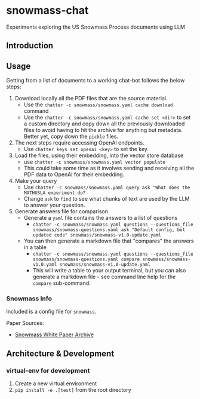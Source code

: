 # snowmass-chat

Experiments exploring the US Snowmass Process documents using LLM

## Introduction

## Usage

Getting from a list of documents to a working chat-bot follows the below steps:

1. Download locally all the PDF files that are the source material.
    * Use the `chatter -c snowmass/snowmass.yaml cache download` command
    * Use the `chatter -c snowmass/snowmass.yaml cache set <dir>` to set a custom directory and copy down all the previously downloaded files to avoid having to hit the archive for anything but metadata. Better yet, copy down the `pickle` files.
1. The next steps require accessing OpenAI endpoints.
    * Use `chatter keys set openai <key>` to set the key.
1. Load the files, using their embedding, into the vector store database
    * use `chatter -c snowmass/snowmass.yaml vector populate`
    * This could take some time as it involves sending and receiving all the PDF data to OpenAI for their embedding.
1. Make your query
    * Use `chatter -c snowmass/snowmass.yaml query ask "What does the MATHUSLA experiment do?`
    * Change `ask` to `find` to see what chunks of text are used by the LLM to answer your question.
1. Generate answers file for comparison
    * Generate a `yaml` file contains the answers to a list of questions
        * `chatter -c snowmass/snowmass.yaml questions --questions_file snowmass/snowmass-questions.yaml ask "Default config, but updated code" snowmass/snowmass-v1.0-update.yaml`
    * You can then generate a markdown file that "compares" the answers in a table
        * `chatter -c snowmass/snowmass.yaml questions --questions_file snowmass/snowmass-questions.yaml compare snowmass/snowmass-v1.0.yaml snowmass/snowmass-v1.0-update.yaml`
        * This will write a table to your output terminal, but you can also generate a markdown file - see command line help for the `compare` sub-command.

### Snowmass Info

Included is a config file for `snowmass`.

Paper Sources:

* [Snowmass White Paper Archive](https://snowmass21.org/submissions/start)

## Architecture & Development

### virtual-env for development

1. Create a new virtual environment
1. `pip install -e .[test]` from the root directory
